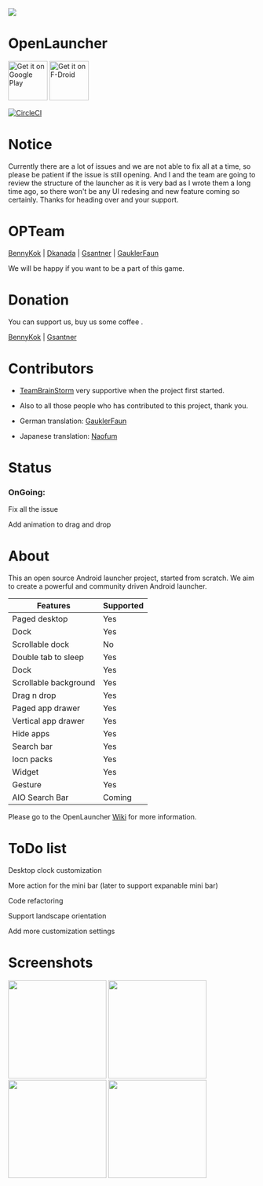 <img src='https://cloud.githubusercontent.com/assets/6735650/24475361/e3ad04ca-14cf-11e7-86fa-28ec0c114cae.png'/>

# OpenLauncher

<a href="https://play.google.com/store/apps/details?id=com.benny.openlauncher" target="_blank">
<img src="https://play.google.com/intl/en_us/badges/images/generic/en-play-badge.png" alt="Get it on Google Play" height="80"/></a>
<a href="https://f-droid.org/repository/browse/?fdid=com.benny.openlauncher" target="_blank">
<img src="https://f-droid.org/badge/get-it-on.png" alt="Get it on F-Droid" height="80"/></a>

[![CircleCI](https://circleci.com/gh/OpenLauncherTeam/openlauncher.svg?style=shield)](https://circleci.com/gh/OpenLauncherTeam/openlauncher)

# Notice

Currently there are a lot of issues and we are not able to fix all at a time, so please be patient if the issue is still opening. And I and the team are going to review the structure of the launcher as it is very bad as I wrote them a long time ago, so there won't be any UI redesing and new feature coming so certainly. Thanks for heading over and your support.

# OPTeam
[BennyKok](https://github.com/BennyKok) | [Dkanada](https://github.com/dkanada) | [Gsantner](https://github.com/gsantner) | [GauklerFaun](https://github.com/scoute-dich)

We will be happy if you want to be a part of this game.

# Donation

You can support us, buy us some coffee .

[BennyKok](https://www.paypal.me/BennyKok) | [Gsantner](https://gsantner.github.io/#donate)

# Contributors
* [TeamBrainStorm](https://github.com/TeamBrainStorm) very supportive when the project first started.
* Also to all those people who has contributed to this project, thank you.

* German translation: [GauklerFaun](https://github.com/scoute-dich) 
* Japanese translation: [Naofum](https://github.com/naofum)

# Status
### OnGoing: 

Fix all the issue

Add animation to drag and drop

# About

This an open source Android launcher project, started from scratch. We aim to create a powerful and community driven Android launcher.

Features | Supported
------------ | -------------
Paged desktop | Yes
Dock | Yes
Scrollable dock | No
Double tab to sleep | Yes
Dock | Yes
Scrollable background | Yes
Drag n drop | Yes
Paged app drawer | Yes
Vertical app drawer | Yes
Hide apps | Yes
Search bar | Yes
Iocn packs | Yes
Widget | Yes
Gesture | Yes
AIO Search Bar | Coming

Please go to the OpenLauncher [Wiki](https://github.com/Benny-Kok/OpenLauncher/wiki) for more information.

# ToDo list

Desktop clock customization

More action for the mini bar (later to support expanable mini bar)

Code refactoring

Support landscape orientation

Add more customization settings

# Screenshots

<img src="https://github.com/Benny-Kok/OpenLauncher/blob/alpha2/DisplayPictures/p2.jpg" width="200">    <img src="https://github.com/Benny-Kok/OpenLauncher/blob/alpha2/DisplayPictures/p1.jpg" width="200">
<img src="https://github.com/Benny-Kok/OpenLauncher/blob/alpha2/DisplayPictures/p3.jpg" width="200">    <img src="https://github.com/Benny-Kok/OpenLauncher/blob/alpha2/DisplayPictures/p4.jpg" width="200">
